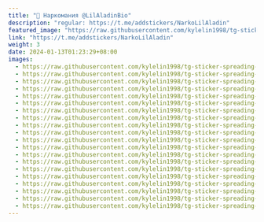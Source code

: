 ```yaml
---
title: "🤪 Наркомания @LilAladinBio"
description: "regular: https://t.me/addstickers/NarkoLilAladin"
featured_image: "https://raw.githubusercontent.com/kylelin1998/tg-sticker-spreading-worldwide-images/main/img/d453e08a-2397-4a90-9f47-6fd081c7c542.jpg"
link: "https://t.me/addstickers/NarkoLilAladin"
weight: 3
date: 2024-01-13T01:23:29+08:00
images:
  - https://raw.githubusercontent.com/kylelin1998/tg-sticker-spreading-worldwide-images/main/img/d453e08a-2397-4a90-9f47-6fd081c7c542.jpg
  - https://raw.githubusercontent.com/kylelin1998/tg-sticker-spreading-worldwide-images/main/img/b914d61e-1b45-4774-bc34-ed51dc17801f.jpg
  - https://raw.githubusercontent.com/kylelin1998/tg-sticker-spreading-worldwide-images/main/img/e0f646c7-4373-48a3-ab6f-01d499c698cc.jpg
  - https://raw.githubusercontent.com/kylelin1998/tg-sticker-spreading-worldwide-images/main/img/fe81a118-ee46-43e1-9015-89259f6d110b.jpg
  - https://raw.githubusercontent.com/kylelin1998/tg-sticker-spreading-worldwide-images/main/img/5165c9a7-061c-484e-9831-c92a9c0f14d8.jpg
  - https://raw.githubusercontent.com/kylelin1998/tg-sticker-spreading-worldwide-images/main/img/842ff033-2bd1-40d6-8b78-48724a2bc03f.jpg
  - https://raw.githubusercontent.com/kylelin1998/tg-sticker-spreading-worldwide-images/main/img/70e85e83-1176-488f-b75e-6b08b6d75e6a.jpg
  - https://raw.githubusercontent.com/kylelin1998/tg-sticker-spreading-worldwide-images/main/img/21a9c6a8-c729-44b5-adb3-6fc5a8247b88.jpg
  - https://raw.githubusercontent.com/kylelin1998/tg-sticker-spreading-worldwide-images/main/img/bdc96668-f5c4-4bb6-b258-1d68dcdb75e5.jpg
  - https://raw.githubusercontent.com/kylelin1998/tg-sticker-spreading-worldwide-images/main/img/0bfce604-d961-4030-8aac-08df7780584b.jpg
  - https://raw.githubusercontent.com/kylelin1998/tg-sticker-spreading-worldwide-images/main/img/01fcfc96-ef13-4b49-9e85-e6e3c4bbe00b.jpg
  - https://raw.githubusercontent.com/kylelin1998/tg-sticker-spreading-worldwide-images/main/img/992cd2ea-e23e-4c7a-933f-dda5504a14c4.jpg
  - https://raw.githubusercontent.com/kylelin1998/tg-sticker-spreading-worldwide-images/main/img/4f0613ef-9d9f-4b71-a9eb-f984c6d3f528.jpg
  - https://raw.githubusercontent.com/kylelin1998/tg-sticker-spreading-worldwide-images/main/img/ce289feb-a8d7-4178-919b-bd2b6122b072.jpg
  - https://raw.githubusercontent.com/kylelin1998/tg-sticker-spreading-worldwide-images/main/img/92fcb43f-3664-4dbc-b82d-2798fd2afb4b.jpg
  - https://raw.githubusercontent.com/kylelin1998/tg-sticker-spreading-worldwide-images/main/img/aa8a1e4a-3d35-4a0d-b098-01d9e3d95c95.jpg
  - https://raw.githubusercontent.com/kylelin1998/tg-sticker-spreading-worldwide-images/main/img/ea4d5f43-4458-4c28-872a-5f5ac5ee5a00.jpg
  - https://raw.githubusercontent.com/kylelin1998/tg-sticker-spreading-worldwide-images/main/img/c959a0ab-3ad8-4516-9faf-036c28307a53.jpg
  - https://raw.githubusercontent.com/kylelin1998/tg-sticker-spreading-worldwide-images/main/img/2a4636ed-bd7a-44bb-bfd0-2a8882c95aa7.jpg
  - https://raw.githubusercontent.com/kylelin1998/tg-sticker-spreading-worldwide-images/main/img/1a027845-5237-417f-9eca-43759677e821.jpg
---
```

